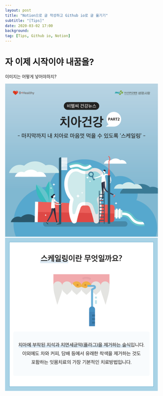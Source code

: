 ```yaml
---
layout: post
title: "Notion으로 글 작성하고 Github io로 글 옮기기"
subtitle: "[Tips]"
date: 2020-03-02 17:00
background: 
tag: [Tips, Github io, Notion]
---
```


# 자 이제 시작이야 내꿈을?
이미지는 어떻게 넣어야하지?

![01](./_images/01.png)
![02](./_images/02.png)